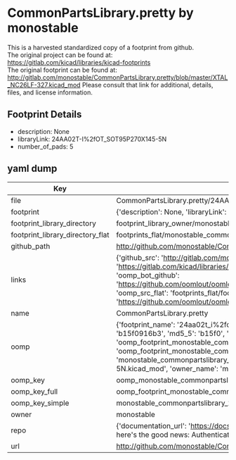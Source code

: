 # CommonPartsLibrary.pretty by monostable  
This is a harvested standardized copy of a footprint from github.  
The original project can be found at:  
https://gitlab.com/kicad/libraries/kicad-footprints  
The original footprint can be found at:
http://gitlab.com/monostable/CommonPartsLibrary.pretty/blob/master/XTAL_NC26LF-327.kicad_mod
Please consult that link for additional, details, files, and license information.  
## Footprint Details
* description: None  
* libraryLink: 24AA02T-I%2fOT_SOT95P270X145-5N  
* number_of_pads: 5  
## yaml dump  
| Key | Value |  
| --- | --- |  
| file | CommonPartsLibrary.pretty/24AA02T-I%2fOT_SOT95P270X145-5N.kicad_mod |  
| footprint | {'description': None, 'libraryLink': '24AA02T-I%2fOT_SOT95P270X145-5N', 'number_of_pads': 5} |  
| footprint_library_directory | footprint_library_owner/monostable_CommonPartsLibrary.pretty |  
| footprint_library_directory_flat | footprints_flat/monostable_commonpartslibrary_24aa02t_i%2fot_sot95p270x145_5n/working |  
| github_path | http://github.com/monostable/CommonPartsLibrary.pretty/blob/master/24AA02T-I%2fOT_SOT95P270X145-5N.kicad_mod |  
| links | {'github_src': 'http://gitlab.com/monostable/CommonPartsLibrary.pretty/blob/master/XTAL_NC26LF-327.kicad_mod', 'github_src_repo': 'https://gitlab.com/kicad/libraries/kicad-footprints', 'oomp_bot': 'footprints/monostable_commonpartslibrary_24aa02t_i%2fot_sot95p270x145_5n/working', 'oomp_bot_github': 'https://github.com/oomlout/oomlout_oomp_footprint_bot/tree/main/footprints/monostable_commonpartslibrary_24aa02t_i%2fot_sot95p270x145_5n/working', 'oomp_src_flat': 'footprints_flat/footprints_flat/monostable_commonpartslibrary_24aa02t_i%2fot_sot95p270x145_5n/working', 'oomp_src_flat_github': 'https://github.com/oomlout/oomlout_oomp_footprint_src/tree/main/footprints_flat/monostable_commonpartslibrary_24aa02t_i%2fot_sot95p270x145_5n/working'} |  
| name | CommonPartsLibrary.pretty |  
| oomp | {'footprint_name': '24aa02t_i%2fot_sot95p270x145_5n', 'library_name': 'commonpartslibrary', 'md5': 'b15f0916b3edbaf2d4d8b6884eda4326', 'md5_10': 'b15f0916b3', 'md5_5': 'b15f0', 'md5_6': 'b15f09', 'oomp_key': 'oomp_monostable_commonpartslibrary_24aa02t_i%2fot_sot95p270x145_5n', 'oomp_key_extra': 'oomp_footprint_monostable_commonpartslibrary_24aa02t_i%2fot_sot95p270x145_5n', 'oomp_key_full': 'oomp_footprint_monostable_commonpartslibrary_24aa02t_i%2fot_sot95p270x145_5n_b15f09', 'oomp_key_simple': 'monostable_commonpartslibrary_24aa02t_i%2fot_sot95p270x145_5n', 'original_filename': 'CommonPartsLibrary.pretty/24AA02T-I%2fOT_SOT95P270X145-5N.kicad_mod', 'owner_name': 'monostable'} |  
| oomp_key | oomp_monostable_commonpartslibrary_24aa02t_i%2fot_sot95p270x145_5n |  
| oomp_key_full | oomp_footprint_monostable_commonpartslibrary_24aa02t_i%2fot_sot95p270x145_5n |  
| oomp_key_simple | monostable_commonpartslibrary_24aa02t_i%2fot_sot95p270x145_5n |  
| owner | monostable |  
| repo | {'documentation_url': 'https://docs.github.com/rest/overview/resources-in-the-rest-api#rate-limiting', 'message': "API rate limit exceeded for 84.66.173.59. (But here's the good news: Authenticated requests get a higher rate limit. Check out the documentation for more details.)"} |  
| url | http://github.com/monostable/CommonPartsLibrary.pretty |  

